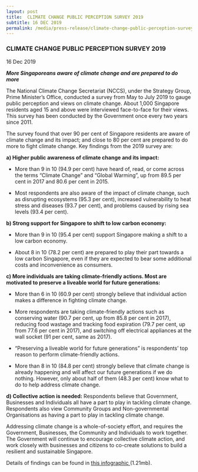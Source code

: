 ```yaml
---
layout: post
title:  CLIMATE CHANGE PUBLIC PERCEPTION SURVEY 2019
subtitle: 16 DEC 2019
permalink: /media/press-release/climate-change-public-perception-survey-2019
---
```


### CLIMATE CHANGE PUBLIC PERCEPTION SURVEY 2019

16 Dec 2019

***More Singaporeans aware of climate change and are prepared to do more***

The National Climate Change Secretariat (NCCS), under the Strategy Group, Prime Minister’s Office, conducted a survey from May to July 2019 to gauge public perception and views on climate change. About 1,000 Singapore residents aged 15 and above were interviewed face-to-face for their views. This survey has been conducted by the Government once every two years since 2011.

The survey found that over 90 per cent of Singapore residents are aware of climate change and its impact; and close to 80 per cent are prepared to do more to fight climate change. Key findings from the 2019 survey are:

**a) Higher public awareness of climate change and its impact:**

* More than 9 in 10 (94.9 per cent) have heard of, read, or come across the terms “Climate Change” and “Global Warming”, up from 89.5 per cent  in 2017 and 80.6 per cent  in 2015.

* Most respondents are also aware of the impact of climate change, such as disrupting ecosystems (95.3 per cent), increased vulnerability to heat stress and diseases (93.7 per cent), and problems caused by rising sea levels (93.4 per cent).

**b) Strong support for Singapore to shift to low carbon economy:**

* More than 9 in 10 (95.4 per cent) support Singapore making a shift to a low carbon economy. 

* About 8 in 10 (78.2 per cent) are prepared to play their part towards a low carbon Singapore, even if they are expected to bear some additional costs and inconvenience as consumers.

**c)  More individuals are taking climate-friendly actions. Most are motivated to preserve a liveable world for future generations:**

* More than 6 in 10 (60.9 per cent) strongly believe that individual action makes a difference in fighting climate change. 

* More respondents are taking climate-friendly actions such as conserving water (90.7 per cent, up from 85.8 per cent in 2017), reducing food wastage and tracking food expiration (79.7 per cent, up from 77.6 per cent in 2017), and switching off electrical appliances at the wall socket (91 per cent, same as 2017).

* “Preserving a liveable world for future generations” is respondents’ top reason to perform climate-friendly actions.

* More than 8 in 10 (84.8 per cent) strongly believe that climate change is already happening and will affect our future generations if we do nothing. However, only about half of them (48.3 per cent) know what to do to help address climate change.

**d) Collective action is needed:** Respondents believe that Government, Businesses and Individuals all have a part to play in tackling climate change. Respondents also view Community Groups and Non-governmental Organisations as having a part to play in tackling climate change.

Addressing climate change is a whole-of-society effort, and requires the Government, Businesses, the Community and Individuals to work together. The Government will continue to encourage collective climate action, and work closely with businesses and citizens to co-create solutions to build a resilient and sustainable Singapore.

Details of findings can be found in [<a href="/docs/default-source/publications/pps-infographic-final.pdf" target="_blank">this infographic </a>](/docs/default-source/publications/pps-infographic-final.pdf)(1.21mb). 

